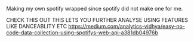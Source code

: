Making my own spotify wrapped since spotify did not make one for me.

CHECK THIS OUT THIS LETS YOU FURTHER ANALYSE USING FEATURES LIKE DANCEABLITY ETC
https://medium.com/analytics-vidhya/easy-no-code-data-collection-using-spotifys-web-api-a381db04976b